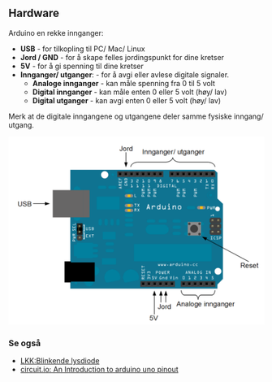 ## Hardware

Arduino en rekke innganger:

* **USB** - for tilkopling til PC/ Mac/ Linux
* **Jord / GND** - for å skape felles jordingspunkt for dine kretser
* **5V** - for å gi spenning til dine kretser
* **Innganger/ utganger**: - for å avgi eller avlese digitale signaler. 
  * **Analoge innganger** - kan måle spenning fra 0 til 5 volt
  * **Digital innganger** - kan måle enten 0  eller 5 volt (høy/ lav)
  * **Digital utganger** - kan avgi enten 0  eller 5 volt (høy/ lav)

Merk at de digitale inngangene og utgangene deler samme fysiske inngang/ utgang.

![Arduino](./arduinoHardware.png)


### Se også

 * [LKK:Blinkende lysdiode](https://oppgaver.kidsakoder.no/arduino/blinkende_lysdiode/blinkende_lysdiode)
 * [circuit.io: An Introduction to arduino uno pinout](https://www.circuito.io/blog/arduino-uno-pinout/)
